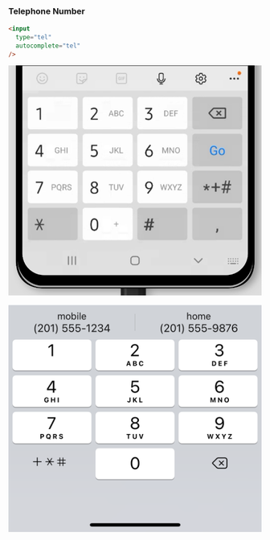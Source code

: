 ### Telephone Number

<div class="keyboards">

  ```html
  <input
    type="tel"
    autocomplete="tel"
  />
  ```

  ![Android keyboard: telephone](./images/android-tel.png)

  ![iOS keyboard: telephone](./images/ios-tel.png)

</div>

